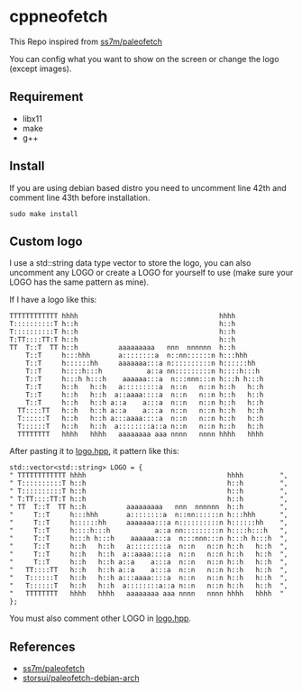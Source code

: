 # cppneofetch

This Repo inspired from [ss7m/paleofetch](https://github.com/ss7m/paleofetch/)

You can config what you want to show on the screen or change the logo (except images).

## Requirement

- libx11
- make
- g++

## Install
If you are using debian based distro you need to uncomment line 42th and comment line 43th before installation.

```
sudo make install
```

## Custom logo

I use a std::string data type vector to store the logo, you can also uncomment any LOGO or create a LOGO for yourself to use (make sure your LOGO has the same pattern as mine).

If I have a logo like this:

```
TTTTTTTTTTTT hhhh                                   hhhh
T::::::::::T h::h                                   h::h
T::::::::::T h::h                                   h::h
T:TT::::TT:T h::h                                   h::h
TT  T::T  TT h::h          aaaaaaaaa   nnn  nnnnnn  h::h
    T::T     h:::hhh       a::::::::a  n::nn::::::n h:::hhh
    T::T     h::::::hh     aaaaaaa:::a n::::::::::n h::::::hh
    T::T     h::::h:::h           a::a nn:::::::::n h::::h:::h
    T::T     h:::h h:::h    aaaaaa:::a  n:::nnn:::n h:::h h:::h
    T::T     h::h   h::h   a:::::::::a  n::n   n::n h::h   h::h
    T::T     h::h   h::h  a::aaaa::::a  n::n   n::n h::h   h::h
    T::T     h::h   h::h a::a    a:::a  n::n   n::n h::h   h::h
  TT::::TT   h::h   h::h a::a    a:::a  n::n   n::n h::h   h::h
  T::::::T   h::h   h::h a:::aaaa::::a  n::n   n::n h::h   h::h
  T::::::T   h::h   h::h  a::::::::a::a n::n   n::n h::h   h::h
  TTTTTTTT   hhhh   hhhh   aaaaaaaa aaa nnnn   nnnn hhhh   hhhh
```
After pasting it to [logo.hpp](https://github.com/Nhat-Thanh/cppneofetch/blob/main/logos.hpp), it pattern like this:
```
std::vector<std::string> LOGO = {
" TTTTTTTTTTTT hhhh                                   hhhh         ",
" T::::::::::T h::h                                   h::h         ",
" T::::::::::T h::h                                   h::h         ",
" T:TT::::TT:T h::h                                   h::h         ",
" TT  T::T  TT h::h          aaaaaaaaa   nnn  nnnnnn  h::h         ",
"     T::T     h:::hhh       a::::::::a  n::nn::::::n h:::hhh      ",
"     T::T     h::::::hh     aaaaaaa:::a n::::::::::n h::::::hh    ",
"     T::T     h::::h:::h           a::a nn:::::::::n h::::h:::h   ",
"     T::T     h:::h h:::h    aaaaaa:::a  n:::nnn:::n h:::h h:::h  ",
"     T::T     h::h   h::h   a:::::::::a  n::n   n::n h::h   h::h  ",
"     T::T     h::h   h::h  a::aaaa::::a  n::n   n::n h::h   h::h  ",
"     T::T     h::h   h::h a::a    a:::a  n::n   n::n h::h   h::h  ",
"   TT::::TT   h::h   h::h a::a    a:::a  n::n   n::n h::h   h::h  ",
"   T::::::T   h::h   h::h a:::aaaa::::a  n::n   n::n h::h   h::h  ",
"   T::::::T   h::h   h::h  a::::::::a::a n::n   n::n h::h   h::h  ",
"   TTTTTTTT   hhhh   hhhh   aaaaaaaa aaa nnnn   nnnn hhhh   hhhh  "
};
```
You must also comment other LOGO in [logo.hpp](https://github.com/Nhat-Thanh/cppneofetch/blob/main/logos.hpp).

## References
- [ss7m/paleofetch](https://github.com/ss7m/paleofetch/)
- [storsui/paleofetch-debian-arch](https://github.com/storsui/paleofetch-debian-arch)


